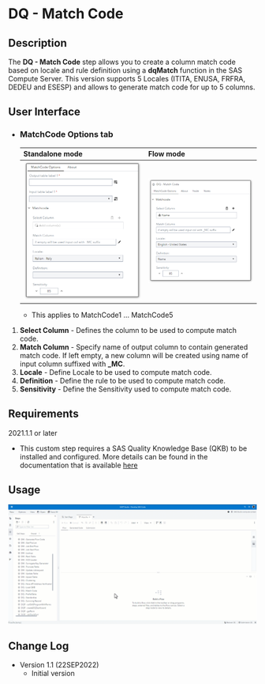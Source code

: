# DQ - Match Code

## Description

The **DQ - Match Code** step allows you to create a column match code based on locale and rule definition using a **dqMatch** function in the SAS Compute Server. This version supports 5 Locales (ITITA, ENUSA, FRFRA, DEDEU and ESESP) and allows to generate match code for up to 5 columns.  

## User Interface  

* ### MatchCode Options tab ###

   | Standalone mode | Flow mode |
   | --- | --- |                  
   | ![](img/dqmatch-tabmatchcodeoptions-standalone.png) | ![](img/dqmatch-tabmatchcodeoptions-flowmode.png) |
   
   * This applies to MatchCode1 … MatchCode5

1. **Select Column**   - Defines the column to be used to compute match code.  
2. **Match Column**    - Specify name of output column to contain generated match code. If left empty, a new column will be created using name of input column suffixed with **_MC**.      
3. **Locale**          - Define Locale to be used to compute match code.  
4. **Definition**      - Define the rule to be used to compute match code.  
5. **Sensitivity**     - Define the Sensitivity used to compute match code.  

## Requirements

2021.1.1 or later  

* This custom step requires a SAS Quality Knowledge Base (QKB) to be installed and configured. More details can be found in the documentation that is available [here](https://support.sas.com/en/software/quality-knowledge-base-support.html)  

## Usage

![Using the DQ - Match Code Custom Step](img/dqmatch.gif)  

## Change Log

* Version 1.1 (22SEP2022)
    * Initial version  
	